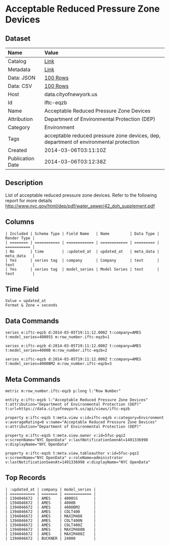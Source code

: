 # Acceptable Reduced Pressure Zone Devices

## Dataset

| Name | Value |
| :--- | :---- |
| Catalog | [Link](https://catalog.data.gov/dataset/acceptable-reduced-pressure-zone-devices-712c9) |
| Metadata | [Link](https://data.cityofnewyork.us/api/views/iftc-eqzb) |
| Data: JSON | [100 Rows](https://data.cityofnewyork.us/api/views/iftc-eqzb/rows.json?max_rows=100) |
| Data: CSV | [100 Rows](https://data.cityofnewyork.us/api/views/iftc-eqzb/rows.csv?max_rows=100) |
| Host | data.cityofnewyork.us |
| Id | iftc-eqzb |
| Name | Acceptable Reduced Pressure Zone Devices |
| Attribution | Department of Environmental Protection (DEP) |
| Category | Environment |
| Tags | acceptable reduced pressure zone devices, dep, department of environmental protection |
| Created | 2014-03-06T03:11:10Z |
| Publication Date | 2014-03-06T03:12:38Z |

## Description

List of acceptable reduced pressure zone devices. Refer to the following report for more details http://www.nyc.gov/html/dep/pdf/water_sewer/42_doh_supplement.pdf

## Columns

```ls
| Included | Schema Type | Field Name   | Name         | Data Type | Render Type |
| ======== | =========== | ============ | ============ | ========= | =========== |
| No       | time        | :updated_at  | updated_at   | meta_data | meta_data   |
| Yes      | series tag  | company      | Company      | text      | text        |
| Yes      | series tag  | model_series | Model Series | text      | text        |
```

## Time Field

```ls
Value = updated_at
Format & Zone = seconds
```

## Data Commands

```ls
series e:iftc-eqzb d:2014-03-05T19:11:12.000Z t:company=AMES t:model_series=4000SS m:row_number.iftc-eqzb=1

series e:iftc-eqzb d:2014-03-05T19:11:12.000Z t:company=AMES t:model_series=4000B m:row_number.iftc-eqzb=2

series e:iftc-eqzb d:2014-03-05T19:11:12.000Z t:company=AMES t:model_series=4000BM2 m:row_number.iftc-eqzb=3
```

## Meta Commands

```ls
metric m:row_number.iftc-eqzb p:long l:"Row Number"

entity e:iftc-eqzb l:"Acceptable Reduced Pressure Zone Devices" t:attribution="Department of Environmental Protection (DEP)" t:url=https://data.cityofnewyork.us/api/views/iftc-eqzb

property e:iftc-eqzb t:meta.view v:id=iftc-eqzb v:category=Environment v:averageRating=0 v:name="Acceptable Reduced Pressure Zone Devices" v:attribution="Department of Environmental Protection (DEP)"

property e:iftc-eqzb t:meta.view.owner v:id=5fuc-pqz2 v:screenName="NYC OpenData" v:lastNotificationSeenAt=1491336998 v:displayName="NYC OpenData"

property e:iftc-eqzb t:meta.view.tableauthor v:id=5fuc-pqz2 v:screenName="NYC OpenData" v:roleName=administrator v:lastNotificationSeenAt=1491336998 v:displayName="NYC OpenData"
```

## Top Records

```ls
| :updated_at | company | model_series | 
| =========== | ======= | ============ | 
| 1394046672  | AMES    | 4000SS       | 
| 1394046672  | AMES    | 4000B        | 
| 1394046672  | AMES    | 4000BM2      | 
| 1394046672  | AMES    | COLT400      | 
| 1394046672  | AMES    | MAXIM400     | 
| 1394046672  | AMES    | COLT400N     | 
| 1394046672  | AMES    | COLT400Z     | 
| 1394046672  | AMES    | MAXIM400N    | 
| 1394046672  | AMES    | MAXIM400Z    | 
| 1394046672  | BUCKNER | 24000        | 
```